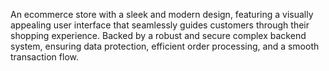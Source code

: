 An ecommerce store with a sleek and modern design, featuring a visually appealing user interface that seamlessly guides customers through their shopping experience. Backed by a robust and secure complex backend system, ensuring data protection, efficient order processing, and a smooth transaction flow.
